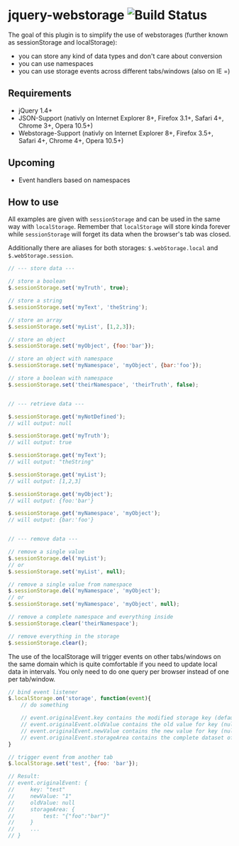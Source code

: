 jquery-webstorage ![Build Status](https://travis-ci.org/bluemoehre/jquery-webstorage.svg?branch=master)
=================

The goal of this plugin is to simplify the use of webstorages (further known as sessionStorage and localStorage):

- you can store any kind of data types and don't care about conversion
- you can use namespaces
- you can use storage events across different tabs/windows (also on IE =)


Requirements
------------

- jQuery 1.4+
- JSON-Support (nativly on Internet Explorer 8+, Firefox 3.1+, Safari 4+, Chrome 3+, Opera 10.5+)
- Webstorage-Support (nativly on Internet Explorer 8+, Firefox 3.5+, Safari 4+, Chrome 4+, Opera 10.5+)


Upcoming
--------

- Event handlers based on namespaces


How to use
----------

All examples are given with `sessionStorage` and can be used in the same way with `localStorage`.
Remember that `localStorage` will store kinda forever while `sessionStorage` will forget its data when the browser's tab was closed.

Additionally there are aliases for both storages: `$.webStorage.local` and `$.webStorage.session`.

```javascript
// --- store data ---

// store a boolean
$.sessionStorage.set('myTruth', true);

// store a string
$.sessionStorage.set('myText', 'theString');

// store an array
$.sessionStorage.set('myList', [1,2,3]);

// store an object
$.sessionStorage.set('myObject', {foo:'bar'});

// store an object with namespace
$.sessionStorage.set('myNamespace', 'myObject', {bar:'foo'});

// store a boolean with namespace
$.sessionStorage.set('theirNamespace', 'theirTruth', false);


// --- retrieve data ---

$.sessionStorage.get('myNotDefined');
// will output: null

$.sessionStorage.get('myTruth');
// will output: true

$.sessionStorage.get('myText');
// will output: "theString"

$.sessionStorage.get('myList');
// will output: [1,2,3]

$.sessionStorage.get('myObject');
// will output: {foo:'bar'}

$.sessionStorage.get('myNamespace', 'myObject');
// will output: {bar:'foo'}


// --- remove data ---

// remove a single value
$.sessionStorage.del('myList');
// or
$.sessionStorage.set('myList', null);

// remove a single value from namespace
$.sessionStorage.del('myNamespace', 'myObject');
// or
$.sessionStorage.set('myNamespace', 'myObject', null);

// remove a complete namespace and everything inside
$.sessionStorage.clear('theirNamespace');

// remove everything in the storage
$.sessionStorage.clear();
```


The use of the localStorage will trigger events on other tabs/windows on the same domain which is quite comfortable if
you need to update local data in intervals. You only need to do one query per browser instead of one per tab/window.

```javascript
// bind event listener
$.localStorage.on('storage', function(event){
    // do something

    // event.originalEvent.key contains the modified storage key (defaults to "key" or "namespace:key")
    // event.originalEvent.oldValue contains the old value for key (null|JSON)
    // event.originalEvent.newValue contains the new value for key (null|JSON)
    // event.originalEvent.storageArea contains the complete dataset of the storage
}

// trigger event from another tab
$.localStorage.set('test', {foo: 'bar'});

// Result:
// event.originalEvent: {
//     key: "test"
//     newValue: "1"
//     oldValue: null
//     storageArea: {
//         test: "{"foo":"bar"}"
//     }
//     ...
// }
